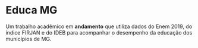 # Educa MG
Um trabalho acadêmico em **andamento** que utiliza dados do Enem 2019, do índice FIRJAN e do IDEB para acompanhar o desempenho da educação dos municípios de MG.

